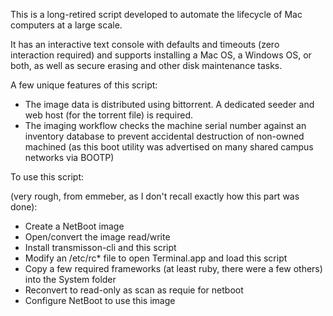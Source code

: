 This is a long-retired script developed to automate the lifecycle of Mac computers at a large scale.

It has an interactive text console with defaults and timeouts (zero interaction required) and supports installing a Mac OS, a Windows OS, or both, as well as secure erasing and other disk maintenance tasks.

A few unique features of this script:
- The image data is distributed using bittorrent. A dedicated seeder and web host (for the torrent file) is required.
- The imaging workflow checks the machine serial number against an inventory database to prevent accidental destruction of non-owned machined (as this boot utility was advertised on many shared campus networks via BOOTP)

To use this script:

(very rough, from emmeber, as I don't recall exactly how this part was done):

- Create a NetBoot image
- Open/convert the image read/write
- Install transmisson-cli and this script
- Modify an /etc/rc* file to open Terminal.app and load this script
- Copy a few required frameworks (at least ruby, there were a few others) into the System folder
- Reconvert to read-only as scan as requie for netboot
- Configure NetBoot to use this image